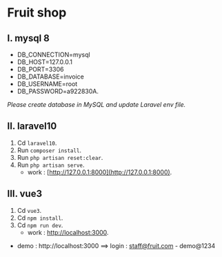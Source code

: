 # Fruit shop

## I. mysql 8
- DB_CONNECTION=mysql
- DB_HOST=127.0.0.1
- DB_PORT=3306
- DB_DATABASE=invoice
- DB_USERNAME=root
- DB_PASSWORD=a922830A.

*Please create database in MySQL and update Laravel env file.*

## II. laravel10
1. Cd `laravel10`.
2. Run `composer install`.
3. Run `php artisan reset:clear`.
4. Run `php artisan serve`.
   - work : [http://127.0.0.1:8000](http://127.0.0.1:8000).

## III. vue3
1. Cd `vue3`.
2. Cd `npm install`.
3. Cd `npm run dev`.
   - work : [http://localhost:3000](http://localhost:3000).
* demo : http://localhost:3000
==> login : staff@fruit.com - demo@1234

